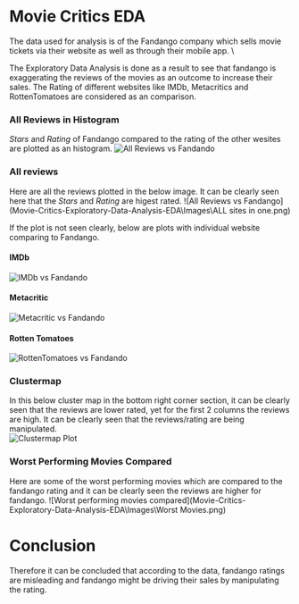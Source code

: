 # Movie Critics EDA

The data used for analysis is of the Fandango company which sells movie tickets via their website as well as through their mobile app. \

The Exploratory Data Analysis is done as a result to see that fandango is exaggerating the reviews of the movies as an outcome to increase their sales. The Rating of different websites like IMDb, Metacritics and RottenTomatoes are considered as an comparison.

### All Reviews in Histogram 
*Stars* and *Rating* of Fandango compared to the rating of the other wesites are plotted as an histogram. 
![All Reviews vs Fandando](https://github.com/VishalxRana/Movie-Critics-Exploratory-Data-Analysis-EDA/blob/main/Images/histogram.png)

### All reviews 
Here are all the reviews plotted in the below image. It can be clearly seen here that the *Stars* and *Rating* are higest rated. 
![All Reviews vs Fandango](Movie-Critics-Exploratory-Data-Analysis-EDA\Images\ALL sites in one.png)

If the plot is not seen clearly, below are plots with individual website comparing to Fandango. 

#### IMDb 
![IMDb vs Fandando](Movie-Critics-Exploratory-Data-Analysis-EDA\Images\IMDb.png)

#### Metacritic
![Metacritic vs Fandando](Movie-Critics-Exploratory-Data-Analysis-EDA\Images\Metacritic.png)

#### Rotten Tomatoes
![RottenTomatoes vs Fandando](Movie-Critics-Exploratory-Data-Analysis-EDA\Images\RottenTomatoes.png)

### Clustermap 
In this below cluster map in the bottom right corner section, it can be clearly seen that the reviews are lower rated, yet for the first 2 columns the reviews are high. It can be clearly seen that the reviews/rating are being manipulated.  
![Clustermap Plot](Movie-Critics-Exploratory-Data-Analysis-EDA\Images\clustermap.png)

### Worst Performing Movies Compared 
Here are some of the worst performing movies which are compared to the fandango rating and it can be clearly seen the reviews are higher for fandango. 
![Worst performing movies compared](Movie-Critics-Exploratory-Data-Analysis-EDA\Images\Worst Movies.png)

# Conclusion 
Therefore it can be concluded that according to the data, fandango ratings are misleading and fandango might be driving their sales by manipulating the rating. 